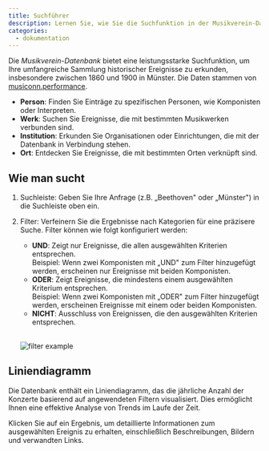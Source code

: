 ```yaml
---
title: Suchführer
description: Lernen Sie, wie Sie die Suchfunktion in der Musikverein-Datenbank verwenden.
categories:
  - dokumentation
---
```


Die _Musikverein-Datenbank_ bietet eine leistungsstarke Suchfunktion, um Ihre umfangreiche Sammlung historischer Ereignisse zu erkunden, insbesondere zwischen 1860 und 1900 in Münster. Die Daten stammen von [musiconn.performance](https://performance.musiconn.de/).

- **Person**: Finden Sie Einträge zu spezifischen Personen, wie Komponisten oder Interpreten.
- **Werk**: Suchen Sie Ereignisse, die mit bestimmten Musikwerken verbunden sind.
- **Institution**: Erkunden Sie Organisationen oder Einrichtungen, die mit der Datenbank in Verbindung stehen.
- **Ort**: Entdecken Sie Ereignisse, die mit bestimmten Orten verknüpft sind.

## Wie man sucht

1. Suchleiste: Geben Sie Ihre Anfrage (z.B. „Beethoven" oder „Münster") in die Suchleiste oben ein.
2. Filter: Verfeinern Sie die Ergebnisse nach Kategorien für eine präzisere Suche. Filter können wie folgt konfiguriert werden:
   - **UND**: Zeigt nur Ereignisse, die allen ausgewählten Kriterien entsprechen.<br/> Beispiel: Wenn zwei Komponisten mit „UND" zum Filter hinzugefügt werden, erscheinen nur Ereignisse mit beiden Komponisten.
   - **ODER**: Zeigt Ereignisse, die mindestens einem ausgewählten Kriterium entsprechen.<br/> Beispiel: Wenn zwei Komponisten mit „ODER" zum Filter hinzugefügt werden, erscheinen Ereignisse mit einem oder beiden Komponisten.
   - **NICHT**: Ausschluss von Ereignissen, die den ausgewählten Kriterien entsprechen.
   <br/>

    ![filter example](/database/search_guide/filter-example.gif)

## Liniendiagramm

Die Datenbank enthält ein Liniendiagramm, das die jährliche Anzahl der Konzerte basierend auf angewendeten Filtern visualisiert. Dies ermöglicht Ihnen eine effektive Analyse von Trends im Laufe der Zeit.

Klicken Sie auf ein Ergebnis, um detaillierte Informationen zum ausgewählten Ereignis zu erhalten, einschließlich Beschreibungen, Bildern und verwandten Links.
